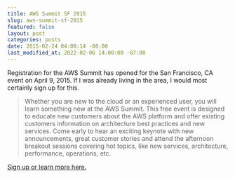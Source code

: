 ```yaml
---
title: AWS Summit SF 2015
slug: aws-summit-sf-2015
featured: false
layout: post
categories: posts
date: 2015-02-24 04:08:14 -08:00
last_modified_at: 2022-02-06 14:00:00 -07:00
---
```


Registration for the AWS Summit has opened for the San Francisco, CA event on April 9, 2015. If I was already living in the area, I would most certainly sign up for this.

> Whether you are new to the cloud or an experienced user, you will learn something new at the AWS Summit. This free event is designed to educate new customers about the AWS platform and offer existing customers information on architecture best practices and new services. Come early to hear an exciting keynote with new announcements, great customer stories and attend the afternoon breakout sessions covering hot topics, like new services, architecture, performance, operations, etc.

[Sign up or learn more here.](http://aws.amazon.com/summits/san-francisco/)

